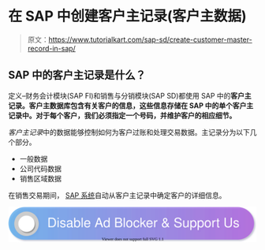 # 在 SAP 中创建客户主记录(客户主数据)

> 原文：<https://www.tutorialkart.com/sap-sd/create-customer-master-record-in-sap/>

## SAP 中的客户主记录是什么？

定义–财务会计模块(SAP FI)和销售与分销模块(SAP SD)都使用 SAP 中的**客户主记录。客户主数据库包含有关客户的信息，这些信息存储在 SAP 中的单个客户主记录中。对于每个客户，我们必须指定一个号码，并维护客户的相应细节。**

*客户主记录*中的数据能够控制如何为客户过账和处理交易数据。主记录分为以下几个部分。

*   一般数据
*   公司代码数据
*   销售区域数据

在销售交易期间， [SAP 系统](https://www.tutorialkart.com/sap/what-is-sap-definition-of-erp-sap-systems/)自动从客户主记录中确定客户的详细信息。

[![](img/925da31b32d6bc3827932f6c8afb11bb.png)](https://www.tutorialkart.com/)